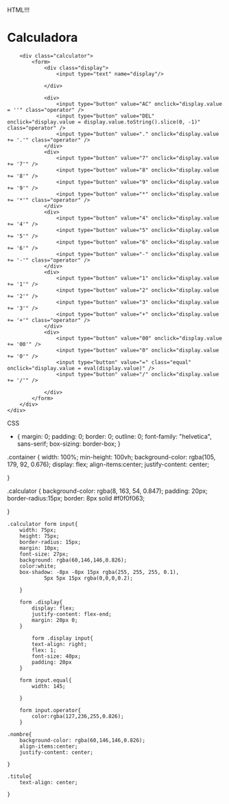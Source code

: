 HTML!!!

<!DOCTYPE html>
<html lang="es">

<head>
    <title>Calculadora Simple</title>
    <meta charset="utf-8" />
    <link rel="stylesheet" href="style.css" />

</head>

<body>
    <div class="nombre">
        <h1 class="titulo">Calculadora</h1>
    </div>
    <div class="container">

        <div class="calculator">
            <form>
                <div class="display">
                    <input type="text" name="display"/>
                
                </div>

                <div>
                    <input type="button" value="AC" onclick="display.value = ''" class="operator" />
                    <input type="button" value="DEL" onclick="display.value = display.value.toString().slice(0, -1)" class="operator" />
                    <input type="button" value="." onclick="display.value += '.'" class="operator" />
                </div>
                <div>
                    <input type="button" value="7" onclick="display.value += '7'" />
                    <input type="button" value="8" onclick="display.value += '8'" />
                    <input type="button" value="9" onclick="display.value += '9'" />
                    <input type="button" value="*" onclick="display.value += '*'" class="operator" />
                </div>
                <div>
                    <input type="button" value="4" onclick="display.value += '4'" />
                    <input type="button" value="5" onclick="display.value += '5'" />
                    <input type="button" value="6" onclick="display.value += '6'" />
                    <input type="button" value="-" onclick="display.value += '-'" class="operator" />
                </div>
                <div>
                    <input type="button" value="1" onclick="display.value += '1'" />
                    <input type="button" value="2" onclick="display.value += '2'" />
                    <input type="button" value="3" onclick="display.value += '3'" />
                    <input type="button" value="+" onclick="display.value += '+'" class="operator" />
                </div>
                <div>
                    <input type="button" value="00" onclick="display.value += '00'" />
                    <input type="button" value="0" onclick="display.value += '0'" />
                    <input type="button" value="=" class="equal" onclick="display.value = eval(display.value)" />
                    <input type="button" value="/" onclick="display.value += '/'" />
                    
                </div>
            </form>
        </div>
    </div>
</body>

</html>



CSS


* { 
    margin: 0;
    padding: 0;
    border: 0;
    outline: 0;
    font-family: "helvetica", sans-serif;
    box-sizing: border-box;
}

.container {
    width: 100%;
    min-height: 100vh;
    background-color: rgba(105, 179, 92, 0.676);
    display: flex;
    align-items:center;
    justify-content: center;

}

.calculator {
    background-color: rgba(8, 163, 54, 0.847);
    padding: 20px;
    border-radius:15px;
    border:  8px solid #f0f0f063;

}

    .calculator form input{
        width: 75px;
        height: 75px;
        border-radius: 15px;
        margin: 10px;
        font-size: 27px;
        background: rgba(60,146,146,0.826); 
        color:white;
        box-shadow: -8px -8px 15px rgba(255, 255, 255, 0.1),
                5px 5px 15px rgba(0,0,0,0.2); 
        
        }

        form .display{
            display: flex;
            justify-content: flex-end;
            margin: 20px 0;
        }

            form .display input{
            text-align: right;
            flex: 1;
            font-size: 40px;
            padding: 20px
        }

        form input.equal{
            width: 145;

        }

        form input.operator{
            color:rgba(127,236,255,0.826);
        }
    
    .nombre{ 
        background-color: rgba(60,146,146,0.826);
        align-items:center;
        justify-content: center;

    }

    .titulo{
        text-align: center;

    }

